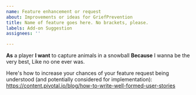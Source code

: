 ```yaml
---
name: Feature enhancement or request
about: Improvements or ideas for GriefPrevention
title: Name of feature goes here. No brackets, please.
labels: Add-on Suggestion
assignees: ''

---
```


**As** a player
**I want** to capture animals in a snowball
**Because** I wanna be the very best, Like no one ever was.

Here's how to increase your chances of your feature request being understood (and potentially considered for implementation): https://content.pivotal.io/blog/how-to-write-well-formed-user-stories
